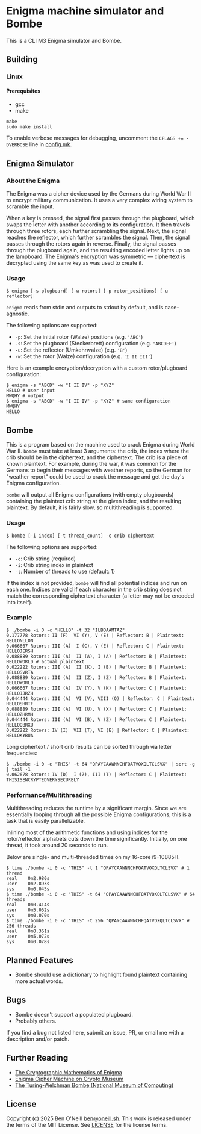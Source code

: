 # Enigma machine simulator and Bombe

This is a CLI M3 Enigma simulator and Bombe.

## Building

### Linux

#### Prerequisites

* gcc
* make

```shell
make
sudo make install
```

To enable verbose messages for debugging, uncomment the `CFLAGS += -DVERBOSE` line in [config.mk](config.mk).

## Enigma Simulator

### About the Enigma

The Enigma was a cipher device used by the Germans during World War II to encrypt military communication.
It uses a very complex wiring system to scramble the input.

When a key is pressed, the signal first passes through the plugboard, which swaps the letter with another according
to its configuration. It then travels through three rotors, each further scrambling the signal. Next, the signal
reaches the reflector, which further scrambles the signal. Then, the signal passes through the rotors again in reverse.
Finally, the signal passes through the plugboard again, and the resulting encoded letter lights up on the lampboard.
The Enigma's encryption was symmetric &mdash; ciphertext is decrypted using the same key as was used to create it.

### Usage

```shell
$ enigma [-s plugboard] [-w rotors] [-p rotor_positions] [-u reflector]
```

`enigma` reads from stdin and outputs to stdout by default, and is case-agnostic.

The following options are supported:

* `-p`: Set the initial rotor (Walze) positions (e.g. `'ABC'`)
* `-s`: Set the plugboard (Steckerbrett) configuration (e.g. `'ABCDEF'`)
* `-u`: Set the reflector (Umkehrwalze) (e.g. `'B'`)
* `-w`: Set the rotor (Walze) configuration (e.g. `'I II III'`)

Here is an example encryption/decryption with a custom rotor/plugboard configuration:

```shell
$ enigma -s "ABCD" -w "I II IV" -p "XYZ"
HELLO # user input
MWQHY # output
$ enigma -s "ABCD" -w "I II IV" -p "XYZ" # same configuration
MWQHY
HELLO
```

## Bombe

This is a program based on the machine used to crack Enigma during World War II.
`bombe` must take at least 3 arguments: the crib, the index where the crib should be in
the ciphertext, and the ciphertext. The crib is a piece of known plaintext. For example,
during the war, it was common for the Germans to begin their messages with weather reports,
so the German for "weather report" could be used to crack the message and get the
day's Enigma configuration.

`bombe` will output all Enigma configurations (with empty plugboards) containing the plaintext
crib string at the given index, and the resulting plaintext. By default, it is fairly slow,
so multithreading is supported.

### Usage

```shell
$ bombe [-i index] [-t thread_count] -c crib ciphertext
```

The following options are supported:

* `-c`: Crib string (required)
* `-i`: Crib string index in plaintext
* `-t`: Number of threads to use (default: 1)

If the index is not provided, `bombe` will find all potential indices and run on
each one. Indices are valid if each character in the crib string does not match
the corresponding ciphertext character (a letter may not be encoded into itself).

### Example

```shell
$ ./bombe -i 0 -c "HELLO" -t 32 "ILBDAAMTAZ"
0.177778 Rotors: II (F)  VI (Y), V (E) | Reflector: B | Plaintext: HELLONLLON
0.066667 Rotors: III (A)  I (C), V (E) | Reflector: C | Plaintext: HELLOJERSH
0.088889 Rotors: III (A)  II (A), I (A) | Reflector: B | Plaintext: HELLOWORLD # actual plaintext
0.022222 Rotors: III (A)  II (K), I (B) | Reflector: B | Plaintext: HELLOSVRTA
0.088889 Rotors: III (A)  II (Z), I (Z) | Reflector: B | Plaintext: HELLOWORLD
0.066667 Rotors: III (A)  IV (Y), V (K) | Reflector: C | Plaintext: HELLOJJRZH
0.044444 Rotors: III (A)  VI (V), VIII (Q) | Reflector: C | Plaintext: HELLOSHRTF
0.088889 Rotors: III (A)  VI (U), V (X) | Reflector: C | Plaintext: HELLOZHRMH
0.044444 Rotors: III (A)  VI (B), V (Z) | Reflector: C | Plaintext: HELLOOBRXU
0.022222 Rotors: IV (I)  VII (T), VI (E) | Reflector: C | Plaintext: HELLOKYBUA
```

Long ciphertext / short crib results can be sorted through via letter frequencies:

```shell
$ ./bombe -i 0 -c "THIS" -t 64 "QPAYCAAWNNCHFQATVOXQLTCLSVX" | sort -g | tail -1
0.062678 Rotors: IV (D)  I (Z), III (T) | Reflector: C | Plaintext: THISISENCRYPTEDVERYSECURELY
```

### Performance/Multithreading

Multithreading reduces the runtime by a significant margin. Since we are
essentially looping through all the possible Enigma configurations, this is a
task that is easily parallelizable.

Inlining most of the arithmetic functions and using indices for the rotor/reflector
alphabets cuts down the time significantly. Initially, on one thread, it took
around 20 seconds to run.

Below are single- and multi-threaded times on my 16-core i9-10885H.

```shell
$ time ./bombe -i 0 -c "THIS" -t 1 "QPAYCAAWNNCHFQATVOXQLTCLSVX" # 1 thread
real    0m2.980s
user    0m2.893s
sys     0m0.045s
$ time ./bombe -i 0 -c "THIS" -t 64 "QPAYCAAWNNCHFQATVOXQLTCLSVX" # 64 threads
real    0m0.414s
user    0m5.052s
sys     0m0.070s
$ time ./bombe -i 0 -c "THIS" -t 256 "QPAYCAAWNNCHFQATVOXQLTCLSVX" # 256 threads
real    0m0.361s
user    0m5.072s
sys     0m0.078s
```

## Planned Features

* Bombe should use a dictionary to highlight found plaintext containing more actual words.

## Bugs

* Bombe doesn't support a populated plugboard.
* Probably others.

If you find a bug not listed here, submit an issue, PR, or email me with a
description and/or patch.

## Further Reading

* [The Cryptographic Mathematics of Enigma](https://www.nsa.gov/portals/75/documents/about/cryptologic-heritage/historical-figures-publications/publications/wwii/CryptoMathEnigma_Miller.pdf)
* [Enigma Cipher Machine on Crypto Museum](https://www.cryptomuseum.com/crypto/enigma/index.htm)
* [The Turing-Welchman Bombe (National Museum of Computing)](https://www.tnmoc.org/bombe)

## License

Copyright (c) 2025 Ben O'Neill <ben@oneill.sh>. This work is released under the
terms of the MIT License. See [LICENSE](LICENSE) for the license terms.
